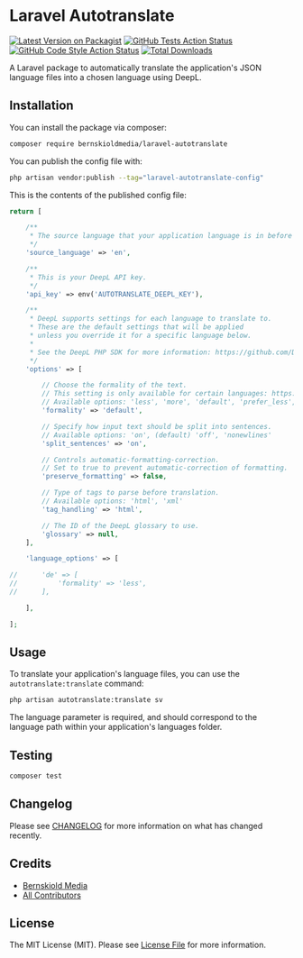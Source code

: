 # Laravel Autotranslate

[![Latest Version on Packagist](https://img.shields.io/packagist/v/bernskioldmedia/laravel-autotranslate.svg?style=flat-square)](https://packagist.org/packages/bernskioldmedia/laravel-autotranslate)
[![GitHub Tests Action Status](https://img.shields.io/github/actions/workflow/status/bernskioldmedia/laravel-autotranslate/run-tests.yml?branch=main&label=tests&style=flat-square)](https://github.com/bernskioldmedia/laravel-autotranslate/actions?query=workflow%3Arun-tests+branch%3Amain)
[![GitHub Code Style Action Status](https://img.shields.io/github/actions/workflow/status/bernskioldmedia/laravel-autotranslate/fix-php-code-style-issues.yml?branch=main&label=code%20style&style=flat-square)](https://github.com/bernskioldmedia/laravel-autotranslate/actions?query=workflow%3A"Fix+PHP+code+style+issues"+branch%3Amain)
[![Total Downloads](https://img.shields.io/packagist/dt/bernskioldmedia/laravel-autotranslate.svg?style=flat-square)](https://packagist.org/packages/bernskioldmedia/laravel-autotranslate)

A Laravel package to automatically translate the application's JSON language files into a chosen language using DeepL.

## Installation

You can install the package via composer:

```bash
composer require bernskioldmedia/laravel-autotranslate
```

You can publish the config file with:

```bash
php artisan vendor:publish --tag="laravel-autotranslate-config"
```

This is the contents of the published config file:

```php
return [

    /**
     * The source language that your application language is in before translation.
     */
    'source_language' => 'en',

    /**
     * This is your DeepL API key.
     */
    'api_key' => env('AUTOTRANSLATE_DEEPL_KEY'),

    /**
     * DeepL supports settings for each language to translate to.
     * These are the default settings that will be applied
     * unless you override it for a specific language below.
     *
     * See the DeepL PHP SDK for more information: https://github.com/DeepLcom/deepl-php
     */
    'options' => [

        // Choose the formality of the text.
        // This setting is only available for certain languages: https://github.com/DeepLcom/deepl-php#listing-available-languages
        // Available options: 'less', 'more', 'default', 'prefer_less', 'prefer_more'
        'formality' => 'default',

        // Specify how input text should be split into sentences.
        // Available options: 'on', (default) 'off', 'nonewlines'
        'split_sentences' => 'on',

        // Controls automatic-formatting-correction.
        // Set to true to prevent automatic-correction of formatting.
        'preserve_formatting' => false,

        // Type of tags to parse before translation.
        // Available options: 'html', 'xml'
        'tag_handling' => 'html',

        // The ID of the DeepL glossary to use.
        'glossary' => null,
    ],

    'language_options' => [

//      'de' => [
//          'formality' => 'less',
//      ],

    ],

];
```

## Usage

To translate your application's language files, you can use the `autotranslate:translate` command:

```bash
php artisan autotranslate:translate sv
```

The language parameter is required, and should correspond to the language path within your application's languages
folder.

## Testing

```bash
composer test
```

## Changelog

Please see [CHANGELOG](CHANGELOG.md) for more information on what has changed recently.

## Credits

- [Bernskiold Media](https://github.com/bernskioldmedia)
- [All Contributors](../../contributors)

## License

The MIT License (MIT). Please see [License File](LICENSE.md) for more information.
